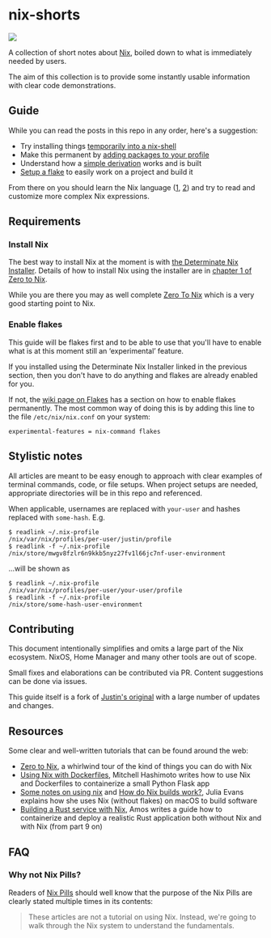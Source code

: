 # nix-shorts

![](./logo.png)

A collection of short notes about [Nix](https://nixos.org/), boiled down to what is immediately needed by users.

The aim of this collection is to provide some instantly usable information with clear code demonstrations.

## Guide

While you can read the posts in this repo in any order, here's a suggestion:

* Try installing things [temporarily into a nix-shell](posts/working-with-nix-shells.md)
* Make this permanent by [adding packages to your profile](posts/install-things-to-nix-profile.md)
* Understand how a [simple derivation](posts/your-first-derivation.md) works and is built
* [Setup a flake](posts/develop-and-build-with-flakes.md) to easily work on a project and build it

From there on you should learn the Nix language ([1](https://fasterthanli.me/series/building-a-rust-service-with-nix/part-9#nix-the-language), [2](https://nix.dev/tutorials/first-steps/nix-language)) and try to read and customize more complex Nix expressions.

## Requirements

### Install Nix

The best way to install Nix at the moment is with [the Determinate Nix Installer](https://github.com/DeterminateSystems/nix-installer). Details of how to install Nix using the installer are in [chapter 1 of Zero to Nix](https://zero-to-nix.com/start/install).

While you are there you may as well complete [Zero To Nix](https://zero-to-nix.com) which is a very good starting point to Nix.

### Enable flakes

This guide will be flakes first and to be able to use that you'll have to enable what is at this moment still an ‘experimental’ feature.

If you installed using the Determinate Nix Installer linked in the previous section, then you don't have to do anything and flakes are already enabled for you.

If not, the [wiki page on Flakes](https://nixos.wiki/wiki/Flakes) has a section on how to enable flakes permanently. The most common way of doing this is by adding this line to the file `/etc/nix/nix.conf` on your system:

```
experimental-features = nix-command flakes
```

## Stylistic notes

All articles are meant to be easy enough to approach with clear examples of terminal commands, code, or file setups. When project setups are needed, appropriate directories will be in this repo and referenced.

When applicable, usernames are replaced with `your-user` and hashes replaced with `some-hash`. E.g.

```
$ readlink ~/.nix-profile
/nix/var/nix/profiles/per-user/justin/profile
$ readlink -f ~/.nix-profile
/nix/store/mwgv8fzlr6n9kkb5nyz27fv1l66jc7nf-user-environment
```

...will be shown as

```
$ readlink ~/.nix-profile
/nix/var/nix/profiles/per-user/your-user/profile
$ readlink -f ~/.nix-profile
/nix/store/some-hash-user-environment
```

## Contributing

This document intentionally simplifies and omits a large part of the Nix ecosystem. NixOS, Home Manager and many other tools are out of scope.

Small fixes and elaborations can be contributed via PR. Content suggestions can be done via issues.

This guide itself is a fork of [Justin's original](https://github.com/justinwoo/nix-shorts) with a large number of updates and changes.

## Resources

Some clear and well-written tutorials that can be found around the web:

* [Zero to Nix](https://zero-to-nix.com/), a whirlwind tour of the kind of things you can do with Nix
* [Using Nix with Dockerfiles](https://mitchellh.com/writing/nix-with-dockerfiles), Mitchell Hashimoto writes how to use Nix and Dockerfiles to containerize a small Python Flask app
* [Some notes on using nix](https://jvns.ca/blog/2023/02/28/some-notes-on-using-nix/) and [How do Nix builds work?](https://jvns.ca/blog/2023/03/03/how-do-nix-builds-work-/), Julia Evans explains how she uses Nix (without flakes) on macOS to build software
* [Building a Rust service with Nix](https://fasterthanli.me/series/building-a-rust-service-with-nix), Amos writes a guide how to containerize and deploy a realistic Rust application both without Nix and with Nix (from part 9 on)

## FAQ

### Why not Nix Pills?

Readers of [Nix Pills](https://nixos.org/nixos/nix-pills/) should well know that the purpose of the Nix Pills are clearly stated multiple times in its contents:

> These articles are not a tutorial on using Nix. Instead, we're going to walk through the Nix system to understand the fundamentals.
